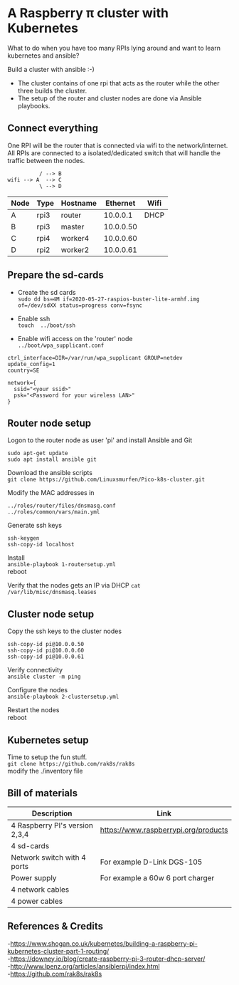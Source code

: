# A Raspberry π cluster with Kubernetes
What to do when you have too many RPIs lying around and want to learn kubernetes and ansible?  
  
Build a cluster with ansible :-)

- The cluster contains of one rpi that acts as the router while the other three builds the cluster.  
- The setup of the router and cluster nodes are done via Ansible playbooks.  


## Connect everything
One RPI will be the router that is connected via wifi to the network/internet.   
All RPIs are connected to a isolated/dedicated switch that will handle the traffic between the nodes.    
```
          / --> B
wifi --> A  --> C
          \ --> D
```
| Node | Type | Hostname | Ethernet | Wifi
| --- | --- | --- | --- | --- |
| A | rpi3 | router | 10.0.0.1 | DHCP |
| B | rpi3 | master | 10.0.0.50 | |
| C | rpi4 | worker4 | 10.0.0.60 | |
| D | rpi2 | worker2 | 10.0.0.61 | |


## Prepare the sd-cards
- Create the sd cards  
``` sudo dd bs=4M if=2020-05-27-raspios-buster-lite-armhf.img of=/dev/sdXX status=progress conv=fsync ```

- Enable ssh  
``` touch  ../boot/ssh ```
   
- Enable wifi access on the 'router' node  
``` ../boot/wpa_supplicant.conf ```  

```
ctrl_interface=DIR=/var/run/wpa_supplicant GROUP=netdev
update_config=1
country=SE

network={
  ssid="<your ssid>"
  psk="<Password for your wireless LAN>"
}
```
   
## Router node setup

Logon to the router node as user 'pi' and install Ansible and Git
```
sudo apt-get update  
sudo apt install ansible git  
``` 

Download the ansible scripts  
``` git clone https://github.com/Linuxsmurfen/Pico-k8s-cluster.git  ``` 
  
Modify the MAC addresses in
```
../roles/router/files/dnsmasq.conf  
../roles/common/vars/main.yml  
```

Generate ssh keys
```
ssh-keygen  
ssh-copy-id localhost  
```

Install  
```ansible-playbook 1-routersetup.yml```  
reboot

Verify that the nodes gets an IP via DHCP
```cat /var/lib/misc/dnsmasq.leases```



## Cluster node setup

Copy the ssh keys to the cluster nodes  
```
ssh-copy-id pi@10.0.0.50
ssh-copy-id pi@10.0.0.60
ssh-copy-id pi@10.0.0.61
```  
Verify connectivity  
```ansible cluster -m ping```

Configure the nodes  
```ansible-playbook 2-clustersetup.yml``` 

Restart the nodes  
reboot  

## Kubernetes setup
Time to setup the fun stuff.    
```git clone https://github.com/rak8s/rak8s```  
modify the ./inventory file  

## Bill of materials

| Description | Link |
| --- | --- |
| 4 Raspberry PI's version 2,3,4 | https://www.raspberrypi.org/products |
| 4 sd-cards | |
| Network switch with 4 ports | For example D-Link DGS-105 |
| Power supply | For example a 60w 6 port charger |
| 4 network cables | |
| 4 power cables | |


## References & Credits
-https://www.shogan.co.uk/kubernetes/building-a-raspberry-pi-kubernetes-cluster-part-1-routing/  
-https://downey.io/blog/create-raspberry-pi-3-router-dhcp-server/  
-http://www.lpenz.org/articles/ansiblerpi/index.html  
-https://github.com/rak8s/rak8s  
